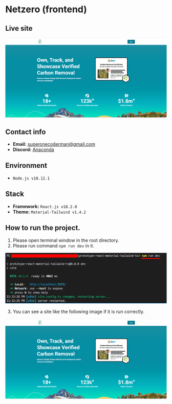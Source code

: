# Netzero (frontend)

## Live site
[![Live site](readme_images/guide-site.png)](https://netzerocarbontoken.com/)

## Contact info
- **Email:** superonecoderman@gmail.com
- **Discord:** [Anaconda](superonecoderman)

## Environment
- `Node.js v18.12.1`

## Stack
- **Framework:** `React.js v18.2.0`
- **Theme:** `Material-Tailwind v1.4.2`

## How to run the project.
1. Please open terminal window in the root directory.
2. Please run command `npm run dev` in it.

![guide-terminal](readme_images/guide-terminal.png)

3. You can see a site like the following image if it is run correctly.

![guide-site](readme_images/guide-site.png)
